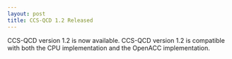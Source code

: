 ```yaml
---
layout: post
title: CCS-QCD 1.2 Released
---
```

CCS-QCD version 1.2 is now available. 
CCS-QCD version 1.2 is compatible with both the CPU implementation 
and the OpenACC implementation. 
